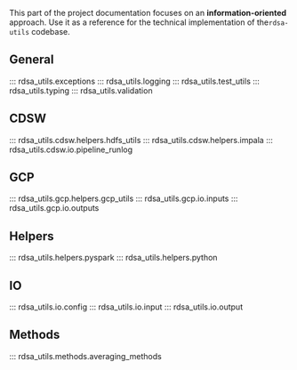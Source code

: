 This part of the project documentation focuses on an **information-oriented** approach. Use it as a
reference for the technical implementation of the`rdsa-utils` codebase.

## General

::: rdsa_utils.exceptions
::: rdsa_utils.logging
::: rdsa_utils.test_utils
::: rdsa_utils.typing
::: rdsa_utils.validation

## CDSW

::: rdsa_utils.cdsw.helpers.hdfs_utils
::: rdsa_utils.cdsw.helpers.impala
::: rdsa_utils.cdsw.io.pipeline_runlog

## GCP

::: rdsa_utils.gcp.helpers.gcp_utils
::: rdsa_utils.gcp.io.inputs
::: rdsa_utils.gcp.io.outputs

## Helpers

::: rdsa_utils.helpers.pyspark
::: rdsa_utils.helpers.python

## IO

::: rdsa_utils.io.config
::: rdsa_utils.io.input
::: rdsa_utils.io.output

## Methods

::: rdsa_utils.methods.averaging_methods